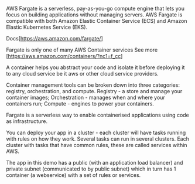 AWS Fargate is a serverless, pay-as-you-go compute engine that lets you focus on building applications without managing servers. AWS Fargate is compatible with both Amazon Elastic Container Service (ECS) and Amazon Elastic Kubernetes Service (EKS).

Docs[https://aws.amazon.com/fargate/]

Fargate is only one of many AWS Container services See more [https://aws.amazon.com/containers/?nc1=f_cc]

A container helps you abstract your code and isolate it before deploying it to any cloud service be it aws or other cloud service providers.

Container management tools can be broken down into three categories: registry, orchestration, and compute. Registry - a store and manage your container images;  Orchestration - manages when and where your containers run; Compute - engines to power your containers. 

Fargate is a serverless way to enable containerised applications using code as infrastructure. 

You can deploy your app in a cluster - each cluster will have tasks running with rules on how they work. Several tasks can run in several clusters. Each cluster with tasks that have common rules, these are called services within AWS.

The app in this demo has a public (with an application load balancer) and private subnet (communicated to by public subnet) which in turn has 1 container (a webservice) with a set of rules or services.